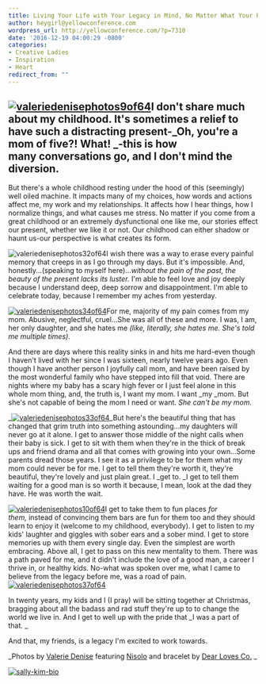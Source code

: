 ```yaml
---
title: Living Your Life with Your Legacy in Mind, No Matter What Your Past Holds
author: heygirl@yellowconference.com
wordpress_url: http://yellowconference.com/?p=7310
date: '2016-12-19 04:00:29 -0800'
categories:
- Creative Ladies
- Inspiration
- Heart
redirect_from: ""
---
```


## [![valeriedenisephotos9of64](https://yellow-blog-images.imgix.net/2016/12/ValerieDenisePhotos9of64.jpg)](https://yellow-blog-images.imgix.net/2016/12/ValerieDenisePhotos9of64.jpg)I don't share much about my childhood. It's sometimes a relief to have such a distracting present-_Oh, you're a mom of five?! What! _-this is how many conversations go, and I don't mind the diversion.

But there's a whole childhood resting under the hood of this (seemingly) well oiled machine. It impacts many of my choices, how words and actions affect me, my work and my relationships. It affects how I hear things, how I normalize things, and what causes me stress. No matter if you come from a great childhood or an extremely dysfunctional one like me, our stories effect our present, whether we like it or not. Our childhood can either shadow or haunt us-our perspective is what creates its form.

![valeriedenisephotos32of64](https://yellow-blog-images.imgix.net/2016/12/ValerieDenisePhotos32of64.jpg)I wish there was a way to erase every painful memory that creeps in as I go through my days. But it's impossible. And, honestly...(speaking to myself here)..._without the pain of the past, the beauty of the present lacks its luster._ I'm able to feel love and joy deeply because I understand deep, deep sorrow and disappointment. I'm able to celebrate today, because I remember my aches from yesterday.

[![valeriedenisephotos34of64](https://yellow-blog-images.imgix.net/2016/12/ValerieDenisePhotos34of64.jpg)](https://yellow-blog-images.imgix.net/2016/12/ValerieDenisePhotos34of64.jpg)For me, majority of my pain comes from my mom. Abusive, neglectful, cruel...She was all of these and more. I was, I am, her only daughter, and she hates me _(like, literally, she hates me. She's told me multiple times).[  
](https://yellow-blog-images.imgix.net/2016/12/ValerieDenisePhotos32of64.jpg)_

And there are days where this reality sinks in and hits me hard-even though I haven't lived with her since I was sixteen, nearly twelve years ago. Even though I have another person I joyfully call mom, and have been raised by the most wonderful family who have stepped into fill that void. There are nights where my baby has a scary high fever or I just feel alone in this whole mom thing, and, the truth is, I want my mom. I want _my _mom. But she's not capable of being the mom I need or want. _She can't be my mom._

_[![valeriedenisephotos33of64](https://yellow-blog-images.imgix.net/2016/12/ValerieDenisePhotos33of64.jpg)](https://yellow-blog-images.imgix.net/2016/12/ValerieDenisePhotos33of64.jpg)_But here's the beautiful thing that has changed that grim truth into something astounding...my daughters will never go at it alone. I get to answer those middle of the night calls when their baby is sick. I get to sit with them when they're in the thick of break ups and friend drama and all that comes with growing into your own...Some parents dread those years. I see it as a privilege to be for them what my mom could never be for me. I get to tell them they're worth it, they're beautiful, they're lovely and just plain great. I _get to. _I get to tell them waiting for a good man is so worth it because, I mean, look at the dad they have. He was worth the wait.

[![valeriedenisephotos10of64](https://yellow-blog-images.imgix.net/2016/12/ValerieDenisePhotos10of64.jpg)](https://yellow-blog-images.imgix.net/2016/12/ValerieDenisePhotos10of64.jpg)I get to take them to fun places _for them,_ instead of convincing them bars are fun for them too and they should learn to enjoy it (welcome to my childhood, everybody). I get to listen to my kids' laughter and giggles with sober ears and a sober mind. I get to store memories up with them every single day. Even the simplest are worth embracing. Above all, I get to pass on this new mentality to them. There was a path paved for me, and it didn't include the love of a good man, a career I thrive in, or healthy kids. No-what was spoken over me, what I came to believe from the legacy before me, was a road of pain.[![valeriedenisephotos37of64](https://yellow-blog-images.imgix.net/2016/12/ValerieDenisePhotos37of64.jpg)](https://yellow-blog-images.imgix.net/2016/12/ValerieDenisePhotos37of64.jpg)

In twenty years, my kids and I (I pray) will be sitting together at Christmas, bragging about all the badass and rad stuff they're up to to change the world we live in. And I get to well up with the pride that _I was a part of that. _

And that, my friends, is a legacy I'm excited to work towards.

_Photos by [Valerie Denise](http://www.valeriedenisephotos.com/) featuring [Nisolo](https://nisolo.com/) and bracelet by [Dear Loves Co.](https://www.dearlovesco.com/products/moon) _

[![sally-kim-bio](https://yellow-blog-images.imgix.net/2016/11/Sally-Kim-Bio.jpg)](http://lettersfromamister.tumblr.com/)
